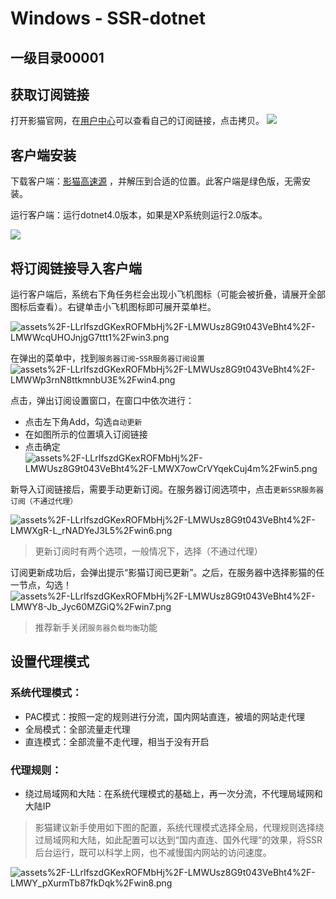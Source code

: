 # Windows - SSR-dotnet

## 一级目录00001

## 获取订阅链接

打开影猫官网，在[用户中心](https://sscat.me/user)可以查看自己的订阅链接，点击拷贝。
![](https://i.loli.net/2018/09/22/5ba51d0287c33.png)

## 客户端安装

下载客户端：[影猫高速源](https://yun-1256050155.cos.ap-beijing.myqcloud.com/ssr/Windows%20ssr.zip)  ，并解压到合适的位置。此客户端是绿色版，无需安装。

运行客户端：运行dotnet4.0版本，如果是XP系统则运行2.0版本。

![](https://i.loli.net/2018/09/22/5ba51d01f11d7.png)

## 将订阅链接导入客户端

运行客户端后，系统右下角任务栏会出现小飞机图标（可能会被折叠，请展开全部图标后查看）。右键单击小飞机图标即可展开菜单栏。

![assets%2F-LLrIfszdGKexROFMbHj%2F-LMWUsz8G9t043VeBht4%2F-LMWWcqUHOJnjgG7ttt1%2Fwin3.png](https://i.loli.net/2018/09/22/5ba51d068394e.png)

在弹出的菜单中，找到`服务器订阅`-`SSR服务器订阅设置`
![assets%2F-LLrIfszdGKexROFMbHj%2F-LMWUsz8G9t043VeBht4%2F-LMWWp3rnN8ttkmnbU3E%2Fwin4.png](https://i.loli.net/2018/09/22/5ba51d1b62857.png)


点击，弹出订阅设置窗口，在窗口中依次进行：

* 点击左下角Add，勾选`自动更新`
* 在如图所示的位置填入订阅链接
* 点击确定
![assets%2F-LLrIfszdGKexROFMbHj%2F-LMWUsz8G9t043VeBht4%2F-LMWX7owCrVYqekCuj4m%2Fwin5.png](https://i.loli.net/2018/09/22/5ba51d16cf363.png)


新导入订阅链接后，需要手动更新订阅。在服务器订阅选项中，点击`更新SSR服务器订阅（不通过代理）`

![assets%2F-LLrIfszdGKexROFMbHj%2F-LMWUsz8G9t043VeBht4%2F-LMWXgR-L_rNADYeJ3L5%2Fwin6.png](https://i.loli.net/2018/09/22/5ba51d22b4b7d.png)
> 更新订阅时有两个选项，一般情况下，选择（不通过代理）




订阅更新成功后，会弹出提示“影猫订阅已更新”。之后，在服务器中选择影猫的任一节点，勾选！
![assets%2F-LLrIfszdGKexROFMbHj%2F-LMWUsz8G9t043VeBht4%2F-LMWY8-Jb_Jyc60MZGiQ%2Fwin7.png](https://i.loli.net/2018/09/22/5ba51d20a35a6.png)
> 推荐新手关闭`服务器负载均衡`功能



## 设置代理模式

###  系统代理模式：

* PAC模式：按照一定的规则进行分流，国内网站直连，被墙的网站走代理
* 全局模式：全部流量走代理
* 直连模式：全部流量不走代理，相当于没有开启

### 代理规则：

* 绕过局域网和大陆：在系统代理模式的基础上，再一次分流，不代理局域网和大陆IP

> 影猫建议新手使用如下图的配置，系统代理模式选择全局，代理规则选择绕过局域网和大陆，如此配置可以达到“国内直连、国外代理”的效果，将SSR后台运行，既可以科学上网，也不减慢国内网站的访问速度。


![assets%2F-LLrIfszdGKexROFMbHj%2F-LMWUsz8G9t043VeBht4%2F-LMWY_pXurmTb87fkDqk%2Fwin8.png](https://i.loli.net/2018/09/22/5ba51d35bf5a2.png)





